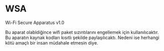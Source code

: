 # WSA

Wi-Fi Secure Apparatus v1.0

Bu aparat olabldiğince wifi paket sızıntılarını engellemek için kullanılıcaktır.
Bu aparatın kaynak kodları kısıtlı şekilde paylaşılıcaktı. Nedeni ise herhangi kötü amaçlı bir insan müdahale etmesin diye.
